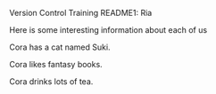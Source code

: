 Version Control Training README1: Ria

Here is some interesting information about each of us



Cora has a cat named Suki.



Cora likes fantasy books.



Cora drinks lots of tea. 

